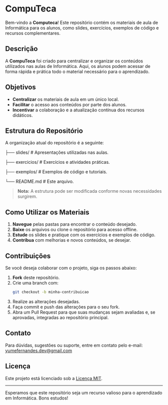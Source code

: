 # CompuTeca

Bem-vindo a **Computeca**! Este repositório contém os materiais de aula de Informática para os alunos, como slides, exercícios, exemplos de código e recursos complementares.

## Descrição

A **CompuTeca** foi criado para centralizar e organizar os conteúdos utilizados nas aulas de Informática. Aqui, os alunos podem acessar de forma rápida e prática todo o material necessário para o aprendizado.

## Objetivos

- **Centralizar** os materiais de aula em um único local.
- **Facilitar** o acesso aos conteúdos por parte dos alunos.
- **Incentivar** a colaboração e a atualização contínua dos recursos didáticos.

## Estrutura do Repositório

A organização atual do repositório é a seguinte:

├── slides/      # Apresentações utilizadas nas aulas.

├── exercicios/  # Exercícios e atividades práticas.

├── exemplos/    # Exemplos de código e tutoriais.

└── README.md    # Este arquivo.

> **Nota:** A estrutura pode ser modificada conforme novas necessidades surgirem.

## Como Utilizar os Materiais

1. **Navegue** pelas pastas para encontrar o conteúdo desejado.
2. **Baixe** os arquivos ou clone o repositório para acesso offline.
3. **Estude** os slides e pratique com os exercícios e exemplos de código.
4. **Contribua** com melhorias e novos conteúdos, se desejar.

## Contribuições

Se você deseja colaborar com o projeto, siga os passos abaixo:

1. **Fork** deste repositório.
2. Crie uma branch com:  
   ```bash
   git checkout -b minha-contribuicao
   ```
3. Realize as alterações desejadas.
4. Faça commit e push das alterações para o seu fork.
5. Abra um Pull Request para que suas mudanças sejam avaliadas e, se aprovadas, integradas ao repositório principal.

## Contato

Para dúvidas, sugestões ou suporte, entre em contato pelo e-mail: [yumefernandes.dev@gmail.com](mailto:yumefernandes.dev@gmail.com)

## Licença

Este projeto está licenciado sob a [Licença MIT](LICENSE).

---

Esperamos que este repositório seja um recurso valioso para o aprendizado em Informática. Bons estudos!
